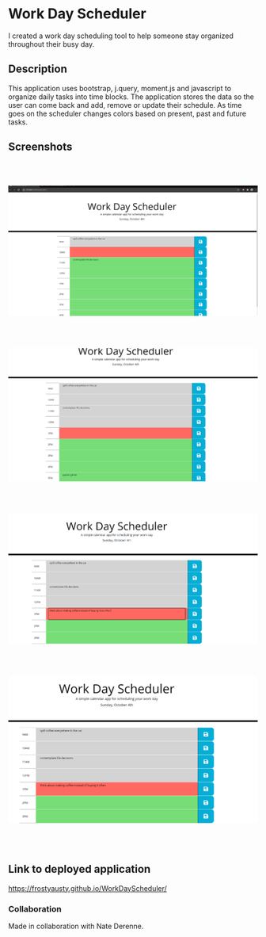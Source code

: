 # Work Day Scheduler

I created a work day scheduling tool to help someone stay organized throughout their busy day.  

## Description

This application uses bootstrap, j.query, moment.js and javascript to organize daily tasks into time blocks. The application stores the data so the user can come back and add, remove or update their schedule. As time goes on the scheduler changes colors based on present, past and future tasks. 

## Screenshots 

<br>
<br>

![what the schedule looks like sometime during 10AM](https://github.com/frostyausty/WorkDayScheduler/blob/main/assets/screenshots/screenshot1.PNG)

<br>
<br>

![classes update as time goes on](https://github.com/frostyausty/WorkDayScheduler/blob/main/assets/screenshots/screenshot2.PNG)

<br>
<br>

![user can edit tasks and save the changes](https://github.com/frostyausty/WorkDayScheduler/blob/main/assets/screenshots/screenshot3.PNG)

<br>
<br>

![schedule stays the same after the page is refreshed](https://github.com/frostyausty/WorkDayScheduler/blob/main/assets/screenshots/screenshot4.PNG)

<br>
<br>


## Link to deployed application

https://frostyausty.github.io/WorkDayScheduler/

### Collaboration

Made in collaboration with Nate Derenne.